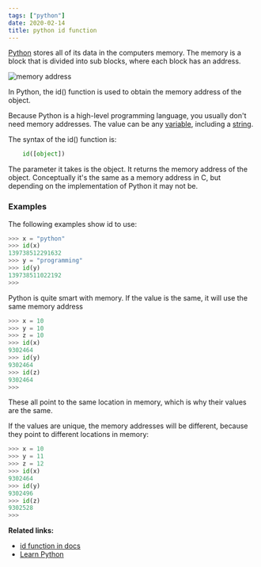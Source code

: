 ```yaml
---
tags: ["python"]
date: 2020-02-14
title: python id function
---
```

[Python](https://python.org) stores all of its data in the computers memory. The memory is a block that is divided into sub blocks, where each block has an address.

![memory address](https://dev-to-uploads.s3.amazonaws.com/i/ndbhc7hlqprrter6ulz3.png)

In Python, the id() function is used to obtain the memory address of the object. 

Because Python is a high-level programming language, you usually don't need memory addresses. The value can be any [variable](https://pythonbasics.org/variables/), including a [string](https://pythonbasics.org/strings/).

The syntax of the id() function is:

```python
    id([object])
```
The parameter it takes is the object. It returns the memory address of the object. Conceptually it's the same as a memory address in C, but depending on the implementation of Python it may not be.

### Examples

The following examples show id to use:

```python
>>> x = "python"
>>> id(x)
139738512291632
>>> y = "programming"
>>> id(y)
139738511022192
>>> 
```

Python is quite smart with memory. If the value is the same, it will use the same memory address

```python
>>> x = 10
>>> y = 10
>>> z = 10
>>> id(x)
9302464
>>> id(y)
9302464
>>> id(z)
9302464
>>> 
```
These all point to the same location in memory, which is why their values are the same.

If the values are unique, the memory addresses will be different, because they point to different locations in memory:

```python
>>> x = 10
>>> y = 11
>>> z = 12
>>> id(x)
9302464
>>> id(y)
9302496
>>> id(z)
9302528
>>> 
```

**Related links:**
* [id function in docs](https://docs.python.org/3.5/library/functions.html#id)
* [Learn Python](https://gumroad.com/l/dcsp)

